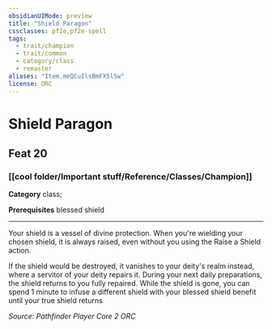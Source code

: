 ```yaml
---
obsidianUIMode: preview
title: "Shield Paragon"
cssclasses: pf2e,pf2e-spell
tags:
  - trait/champion
  - trait/common
  - category/class
  - remaster
aliases: "Item.meQCuIlsBmFX5lSw"
license: ORC
---
```

# Shield Paragon
## Feat 20
### [[cool folder/Important stuff/Reference/Classes/Champion]]

**Category** class; 



**Prerequisites** blessed shield
* * *
Your shield is a vessel of divine protection. When you're wielding your chosen shield, it is always raised, even without you using the Raise a Shield action.

If the shield would be destroyed, it vanishes to your deity's realm instead, where a servitor of your deity repairs it. During your next daily preparations, the shield returns to you fully repaired. While the shield is gone, you can spend 1 minute to infuse a different shield with your blessed shield benefit until your true shield returns

*Source: Pathfinder Player Core 2*
*ORC*